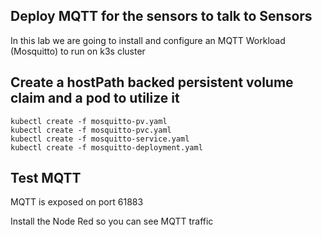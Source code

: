 ## Deploy MQTT for the sensors to talk to Sensors

In this lab we are going to install and configure an MQTT Workload (Mosquitto) to run on k3s cluster


## Create a hostPath backed persistent volume claim and a pod to utilize it

    kubectl create -f mosquitto-pv.yaml
    kubectl create -f mosquitto-pvc.yaml
    kubectl create -f mosquitto-service.yaml
    kubectl create -f mosquitto-deployment.yaml


## Test MQTT

MQTT is exposed on port 61883

Install the Node Red so you can see MQTT traffic 
